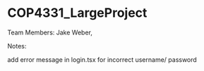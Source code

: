 # COP4331_LargeProject

Team Members: Jake Weber, 

Notes:

add error message in login.tsx for incorrect username/ password
